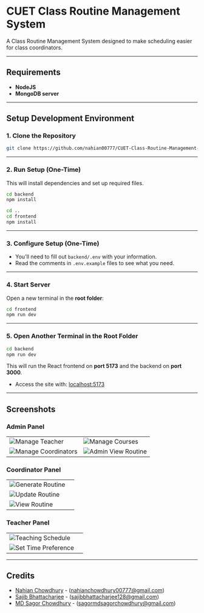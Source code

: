 # CUET Class Routine Management System

A Class Routine Management System designed to make scheduling easier for class coordinators.

---

## Requirements

- **NodeJS**
- **MongoDB server**

---

## Setup Development Environment

### 1. Clone the Repository

```bash
git clone https://github.com/nahian00777/CUET-Class-Routine-Management-System
```

---

### 2. Run Setup (One-Time)

This will install dependencies and set up required files.

```bash
cd backend
npm install
```

```bash
cd ..
cd frontend
npm install
```

---

### 3. Configure Setup (One-Time)

- You'll need to fill out `backend/.env` with your information.
- Read the comments in `.env.example` files to see what you need.

---

### 4. Start Server

Open a new terminal in the **root folder**:

```bash
cd frontend
npm run dev
```

---

### 5. Open Another Terminal in the **Root Folder**

```bash
cd backend
npm run dev
```

This will run the React frontend on **port 5173** and the backend on **port 3000**.

- Access the site with: [localhost:5173](http://localhost:5173)

---

## Screenshots
### Admin Panel
|  |  |
|---------|---------|
| ![Manage Teacher](https://github.com/user-attachments/assets/5483a249-a7ec-4aa9-b548-38d1b756e978) | ![Manage Courses](https://github.com/user-attachments/assets/7b39c020-29ff-4582-9d1f-1454e3346d4b)
| ![Manage Coordinators](https://github.com/user-attachments/assets/551b0cdd-c796-4df6-81b4-cdd09c92add2) | ![Admin View Routine](https://github.com/user-attachments/assets/71d776c4-907b-4dd0-bd83-10eb0794f31e)

### Coordinator Panel
|  |  |
|---------|---------|
| ![Generate Routine](https://github.com/user-attachments/assets/483d6143-4c98-42a1-aa26-ed9d1e2d6f1a) 
| ![Update Routine](https://github.com/user-attachments/assets/2c724050-4c8d-4d24-aa2a-67179270e7e7) 
| ![View Routine](https://github.com/user-attachments/assets/195c1c72-e6ac-47e4-90c7-111b51cd82b0)

### Teacher Panel
|  |  |
|---------|---------|
| ![Teaching Schedule](https://github.com/user-attachments/assets/a3d07fe3-baba-48e3-9551-7b4c3875165f)
| ![Set Time Preference](https://github.com/user-attachments/assets/edd8feaf-4cdb-44a2-ba5d-78471010da54)

---

## Credits

- [Nahian Chowdhury](https://github.com/nahian00777) - (nahianchowdhury00777@gmail.com)
- [Sajib Bhattacharjee](https://github.com/Sojib001) - (sajibbhattacharjee128@gmail.com)
- [MD Sagor Chowdhury](https://github.com/Bahar0900) - (sagormdsagorchowdhury@gmail.com)

